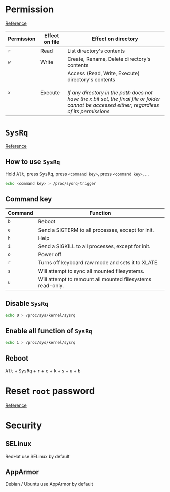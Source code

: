 # Permission

[Reference](https://wiki.archlinux.org/index.php/File_permissions_and_attributes)

| Permission | Effect on file | Effect on directory |
| --- | --- | --- |
| `r` | Read | List directory's contents  |
| `w` | Write | Create, Rename, Delete directory's contents |
| `x` | Execute | Access (Read, Write, Execute) directory's contents<br><br> *If any directory in the path does not have the `x` bit set, the final file or folder cannot be accessed either, regardless of its permissions* |

# `SysRq`

[Reference](https://github.com/torvalds/linux/blob/master/Documentation/admin-guide/sysrq.rst)

## How to use `SysRq`

Hold <kbd>Alt</kbd>, press <kbd>SysRq</kbd>, press `<command key>`, press `<command key>`, ...

```sh
echo <command key> > /proc/sysrq-trigger
```

## Command key

| Command | Function |
| --- | --- |
| `b` | Reboot |
| `e` | Send a SIGTERM to all processes, except for init. |
| `h` | Help |
| `i` | Send a SIGKILL to all processes, except for init. |
| `o` | Power off |
| `r` | Turns off keyboard raw mode and sets it to XLATE. |
| `s` | Will attempt to sync all mounted filesystems. |
| `u` | Will attempt to remount all mounted filesystems read-only. |

## Disable `SysRq`

```sh
echo 0 > /proc/sys/kernel/sysrq
```

## Enable all function of `SysRq`

```sh
echo 1 > /proc/sys/kernel/sysrq
```

## Reboot

<kbd>Alt</kbd> + <kbd>SysRq</kbd> + <kbd>r</kbd> + <kbd>e</kbd> + <kbd>k</kbd> + <kbd>s</kbd> + <kbd>u</kbd> + <kbd>b</kbd>

# Reset `root` password
[Reference](https://wiki.archlinux.org/index.php/Reset_lost_root_password)

# Security

## SELinux

RedHat use SELinux by default

## AppArmor

Debian / Ubuntu use AppArmor by default
